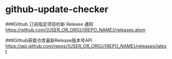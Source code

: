 # github-update-checker


###Github 订阅指定项目的新 Release 通知
	https://github.com/{USER_OR_ORG}/{REPO_NAME}/releases.atom


###Github获取仓库最新Release版本号API
	https://api.github.com/repos/{USER_OR_ORG}/{REPO_NAME}/releases/latest